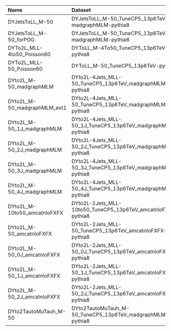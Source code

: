 | Name                         | Dataset                                                      | 23wm Request                  | 23wm Status                            | 23BPixwm Request                  | 23BPixwm Status                        |
|:-----------------------------|:-------------------------------------------------------------|:------------------------------|:---------------------------------------|:----------------------------------|:---------------------------------------|
| DYJetsToLL_M-50              | DYJetsToLL_M-50_TuneCP5_13p6TeV-madgraphMLM-pythia8          | NONE                          | $${\color{red}\textbf{MISSING}}$$      | NONE                              | $${\color{red}\textbf{MISSING}}$$      |
| DYJetsToLL_M-50_forPOG       | DYJetsToLL_M-50_TuneCP5_13p6TeV-madgraphMLM-pythia8          | NONE                          | $${\color{red}\textbf{MISSING}}$$      | NONE                              | $${\color{red}\textbf{MISSING}}$$      |
| DYTo2L_MLL-4to50_Poisson60   | DYToLL_M-4To50_TuneCP5_13p6TeV-pythia8                       | TSG-Run3Summer23GS-00042      | $${\color{orange}\textbf{NEW}}$$       | TSG-Run3Summer23BPixGS-00042      | $${\color{green}\textbf{DONE}}$$       |
| DYTo2L_MLL-50_Poisson60      | DYToLL_M-50_TuneCP5_13p6TeV-pythia8                          | TSG-Run3Summer23GS-00006      | $${\color{orange}\textbf{NEW}}$$       | NONE                              | $${\color{red}\textbf{MISSING}}$$      |
| DYto2L_M-50_madgraphMLM      | DYto2L-4Jets_MLL-50_TuneCP5_13p6TeV_madgraphMLM-pythia8      | GEN-Run3Summer23wmLHEGS-00329 | $${\color{green}\textbf{DONE}}$$       | GEN-Run3Summer23BPixwmLHEGS-00324 | $${\color{green}\textbf{DONE}}$$       |
| DYto2L_M-50_madgraphMLM_ext1 | DYto2L-4Jets_MLL-50_TuneCP5_13p6TeV_madgraphMLM-pythia8      | GEN-Run3Summer23wmLHEGS-00329 | $${\color{green}\textbf{DONE}}$$       | GEN-Run3Summer23BPixwmLHEGS-00324 | $${\color{green}\textbf{DONE}}$$       |
| DYto2L_M-50_1J_madgraphMLM   | DYto2L-4Jets_MLL-50_1J_TuneCP5_13p6TeV_madgraphMLM-pythia8   | GEN-Run3Summer23wmLHEGS-00322 | $${\color{orange}\textbf{SUBMITTED}}$$ | GEN-Run3Summer23BPixwmLHEGS-00317 | $${\color{orange}\textbf{SUBMITTED}}$$ |
| DYto2L_M-50_2J_madgraphMLM   | DYto2L-4Jets_MLL-50_2J_TuneCP5_13p6TeV_madgraphMLM-pythia8   | GEN-Run3Summer23wmLHEGS-00323 | $${\color{orange}\textbf{SUBMITTED}}$$ | GEN-Run3Summer23BPixwmLHEGS-00318 | $${\color{green}\textbf{DONE}}$$       |
| DYto2L_M-50_3J_madgraphMLM   | DYto2L-4Jets_MLL-50_3J_TuneCP5_13p6TeV_madgraphMLM-pythia8   | GEN-Run3Summer23wmLHEGS-00324 | $${\color{orange}\textbf{SUBMITTED}}$$ | GEN-Run3Summer23BPixwmLHEGS-00319 | $${\color{green}\textbf{DONE}}$$       |
| DYto2L_M-50_4J_madgraphMLM   | DYto2L-4Jets_MLL-50_4J_TuneCP5_13p6TeV_madgraphMLM-pythia8   | GEN-Run3Summer23wmLHEGS-00325 | $${\color{orange}\textbf{SUBMITTED}}$$ | GEN-Run3Summer23BPixwmLHEGS-00320 | $${\color{green}\textbf{DONE}}$$       |
| DYto2L_M-10to50_amcatnloFXFX | DYto2L-2Jets_MLL-10to50_TuneCP5_13p6TeV_amcatnloFXFX-pythia8 | GEN-Run3Summer23wmLHEGS-00367 | $${\color{orange}\textbf{SUBMITTED}}$$ | GEN-Run3Summer23BPixwmLHEGS-00362 | $${\color{orange}\textbf{SUBMITTED}}$$ |
| DYto2L_M-50_amcatnloFXFX     | DYto2L-2Jets_MLL-50_TuneCP5_13p6TeV_amcatnloFXFX-pythia8     | GEN-Run3Summer23wmLHEGS-00330 | $${\color{green}\textbf{DONE}}$$       | GEN-Run3Summer23BPixwmLHEGS-00325 | $${\color{green}\textbf{DONE}}$$       |
| DYto2L_M-50_0J_amcatnloFXFX  | DYto2L-2Jets_MLL-50_0J_TuneCP5_13p6TeV_amcatnloFXFX-pythia8  | GEN-Run3Summer23wmLHEGS-00326 | $${\color{orange}\textbf{SUBMITTED}}$$ | GEN-Run3Summer23BPixwmLHEGS-00321 | $${\color{green}\textbf{DONE}}$$       |
| DYto2L_M-50_1J_amcatnloFXFX  | DYto2L-2Jets_MLL-50_1J_TuneCP5_13p6TeV_amcatnloFXFX-pythia8  | GEN-Run3Summer23wmLHEGS-00327 | $${\color{orange}\textbf{SUBMITTED}}$$ | GEN-Run3Summer23BPixwmLHEGS-00322 | $${\color{green}\textbf{DONE}}$$       |
| DYto2L_M-50_2J_amcatnloFXFX  | DYto2L-2Jets_MLL-50_2J_TuneCP5_13p6TeV_amcatnloFXFX-pythia8  | GEN-Run3Summer23wmLHEGS-00328 | $${\color{green}\textbf{DONE}}$$       | GEN-Run3Summer23BPixwmLHEGS-00323 | $${\color{orange}\textbf{SUBMITTED}}$$ |
| DYto2TautoMuTauh_M-50        | DYto2TautoMuTauh_M-50_TuneCP5_13p6TeV_madgraphMLM-pythia8    | TAU-Run3Summer23wmLHEGS-00001 | $${\color{green}\textbf{DONE}}$$       | TAU-Run3Summer23BPixwmLHEGS-00001 | $${\color{green}\textbf{DONE}}$$       |